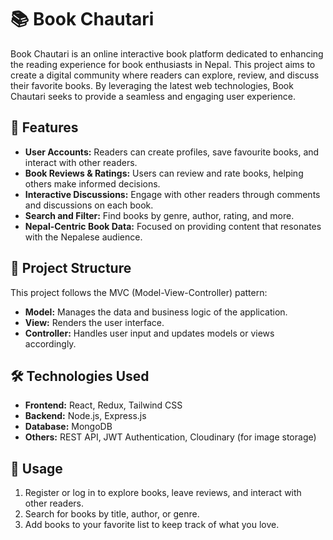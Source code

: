 # 📚 Book Chautari

Book Chautari is an online interactive book platform dedicated to enhancing the reading experience for book enthusiasts in Nepal. This project aims to create a digital community where readers can explore, review, and discuss their favorite books. By leveraging the latest web technologies, Book Chautari seeks to provide a seamless and engaging user experience.

## 🚀 Features

-   **User Accounts:** Readers can create profiles, save favourite books, and interact with other readers.
-   **Book Reviews & Ratings:** Users can review and rate books, helping others make informed decisions.
-   **Interactive Discussions:** Engage with other readers through comments and discussions on each book.
-   **Search and Filter:** Find books by genre, author, rating, and more.
-   **Nepal-Centric Book Data:** Focused on providing content that resonates with the Nepalese audience.

## 📂 Project Structure

This project follows the MVC (Model-View-Controller) pattern:

-   **Model:** Manages the data and business logic of the application.
-   **View:** Renders the user interface.
-   **Controller:** Handles user input and updates models or views accordingly.

## 🛠️ Technologies Used

-   **Frontend:** React, Redux, Tailwind CSS
-   **Backend:** Node.js, Express.js
-   **Database:** MongoDB
-   **Others:** REST API, JWT Authentication, Cloudinary (for image storage)


## 📖 Usage

1. Register or log in to explore books, leave reviews, and interact with other readers.
2. Search for books by title, author, or genre.
3. Add books to your favorite list to keep track of what you love.

